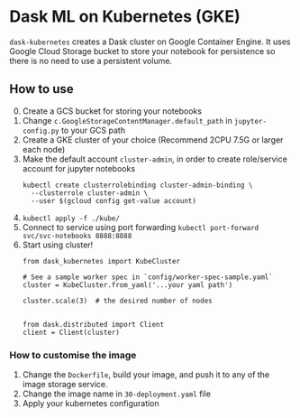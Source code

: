 # Dask ML on Kubernetes (GKE)

`dask-kubernetes` creates a Dask cluster on Google Container Engine.
It uses Google Cloud Storage bucket to store your notebook for persistence so there is no need to use a persistent volume.

## How to use

0. Create a GCS bucket for storing your notebooks
1. Change `c.GoogleStorageContentManager.default_path` in `jupyter-config.py` to your GCS path
3. Create a GKE cluster of your choice (Recommend 2CPU 7.5G or larger each node)
4. Make the default account `cluster-admin`, in order to create role/service account for jupyter notebooks
    ```
    kubectl create clusterrolebinding cluster-admin-binding \ 
      --clusterrole cluster-admin \
      --user $(gcloud config get-value account)
    ```
5. `kubectl apply -f ./kube/`
6. Connect to service using port forwarding `kubectl port-forward svc/svc-notebooks 8888:8888`
7. Start using cluster!
    ```
    from dask_kubernetes import KubeCluster
    
    # See a sample worker spec in `config/worker-spec-sample.yaml`
    cluster = KubeCluster.from_yaml('...your yaml path')
    
    cluster.scale(3)  # the desired number of nodes
    
    
    from dask.distributed import Client
    client = Client(cluster)
    ```
    
### How to customise the image

1. Change the `Dockerfile`, build your image, and push it to any of the image storage service.
2. Change the image name in `30-deployment.yaml` file
3. Apply your kubernetes configuration